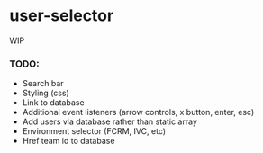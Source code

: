 # user-selector
WIP

### TODO:
- Search bar
- Styling (css)
- Link to database
- Additional event listeners (arrow controls, x button, enter, esc)
- Add users via database rather than static array
- Environment selector (FCRM, IVC, etc)
- Href team id to database 